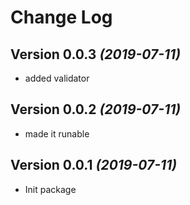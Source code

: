 # Change Log

Version 0.0.3 *(2019-07-11)*
----------------------------
* added validator

Version 0.0.2 *(2019-07-11)*
----------------------------
* made it runable

Version 0.0.1 *(2019-07-11)*
----------------------------
* Init package
